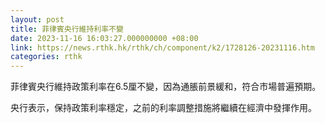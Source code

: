 ```yaml
---
layout: post
title: 菲律賓央行維持利率不變
date: 2023-11-16 16:03:27.000000000 +08:00
link: https://news.rthk.hk/rthk/ch/component/k2/1728126-20231116.htm
categories: rthk
---
```


菲律賓央行維持政策利率在6.5厘不變，因為通脹前景緩和，符合市場普遍預期。

央行表示，保持政策利率穩定，之前的利率調整措施將繼續在經濟中發揮作用。
